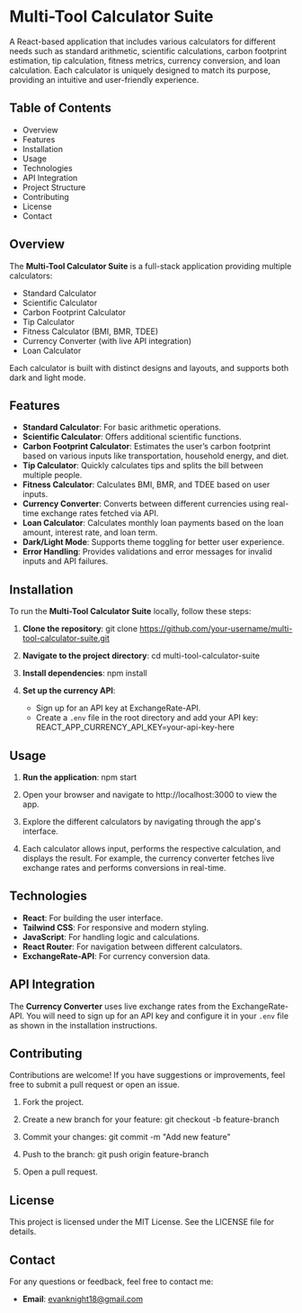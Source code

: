 # Multi-Tool Calculator Suite

A React-based application that includes various calculators for different needs such as standard arithmetic, scientific calculations, carbon footprint estimation, tip calculation, fitness metrics, currency conversion, and loan calculation. Each calculator is uniquely designed to match its purpose, providing an intuitive and user-friendly experience.

## Table of Contents
- Overview
- Features
- Installation
- Usage
- Technologies
- API Integration
- Project Structure
- Contributing
- License
- Contact

## Overview
The **Multi-Tool Calculator Suite** is a full-stack application providing multiple calculators:
- Standard Calculator
- Scientific Calculator
- Carbon Footprint Calculator
- Tip Calculator
- Fitness Calculator (BMI, BMR, TDEE)
- Currency Converter (with live API integration)
- Loan Calculator

Each calculator is built with distinct designs and layouts, and supports both dark and light mode.

## Features
- **Standard Calculator**: For basic arithmetic operations.
- **Scientific Calculator**: Offers additional scientific functions.
- **Carbon Footprint Calculator**: Estimates the user’s carbon footprint based on various inputs like transportation, household energy, and diet.
- **Tip Calculator**: Quickly calculates tips and splits the bill between multiple people.
- **Fitness Calculator**: Calculates BMI, BMR, and TDEE based on user inputs.
- **Currency Converter**: Converts between different currencies using real-time exchange rates fetched via API.
- **Loan Calculator**: Calculates monthly loan payments based on the loan amount, interest rate, and loan term.
- **Dark/Light Mode**: Supports theme toggling for better user experience.
- **Error Handling**: Provides validations and error messages for invalid inputs and API failures.

## Installation
To run the **Multi-Tool Calculator Suite** locally, follow these steps:

1. **Clone the repository**:
   git clone https://github.com/your-username/multi-tool-calculator-suite.git

2. **Navigate to the project directory**:
   cd multi-tool-calculator-suite

3. **Install dependencies**:
   npm install

4. **Set up the currency API**:
   - Sign up for an API key at ExchangeRate-API.
   - Create a `.env` file in the root directory and add your API key:
     REACT_APP_CURRENCY_API_KEY=your-api-key-here

## Usage
1. **Run the application**:
   npm start

2. Open your browser and navigate to http://localhost:3000 to view the app.

3. Explore the different calculators by navigating through the app's interface.

4. Each calculator allows input, performs the respective calculation, and displays the result. For example, the currency converter fetches live exchange rates and performs conversions in real-time.

## Technologies
- **React**: For building the user interface.
- **Tailwind CSS**: For responsive and modern styling.
- **JavaScript**: For handling logic and calculations.
- **React Router**: For navigation between different calculators.
- **ExchangeRate-API**: For currency conversion data.

## API Integration
The **Currency Converter** uses live exchange rates from the ExchangeRate-API. You will need to sign up for an API key and configure it in your `.env` file as shown in the installation instructions.

## Contributing
Contributions are welcome! If you have suggestions or improvements, feel free to submit a pull request or open an issue.

1. Fork the project.
2. Create a new branch for your feature:
   git checkout -b feature-branch

3. Commit your changes:
   git commit -m "Add new feature"

4. Push to the branch:
   git push origin feature-branch

5. Open a pull request.

## License
This project is licensed under the MIT License. See the LICENSE file for details.

## Contact
For any questions or feedback, feel free to contact me:

- **Email**: evanknight18@gmail.com

